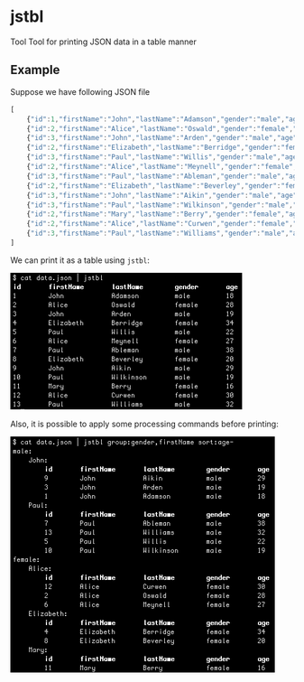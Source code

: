 # jstbl

Tool Tool for printing JSON data in a table manner

## Example

Suppose we have following JSON file

```js
[
    {"id":1,"firstName":"John","lastName":"Adamson","gender":"male","age":18},
    {"id":2,"firstName":"Alice","lastName":"Oswald","gender":"female","age":18},
    {"id":3,"firstName":"John","lastName":"Arden","gender":"male","age":18},
    {"id":2,"firstName":"Elizabeth","lastName":"Berridge","gender":"female","age":18},
    {"id":3,"firstName":"Paul","lastName":"Willis","gender":"male","age":18},
    {"id":2,"firstName":"Alice","lastName":"Meynell","gender":"female","age":18},
    {"id":3,"firstName":"Paul","lastName":"Ableman","gender":"male","age":18},
    {"id":2,"firstName":"Elizabeth","lastName":"Beverley","gender":"female","age":18},
    {"id":3,"firstName":"John","lastName":"Aikin","gender":"male","age":18},
    {"id":3,"firstName":"Paul","lastName":"Wilkinson","gender":"male","age":18},
    {"id":2,"firstName":"Mary","lastName":"Berry","gender":"female","age":18},
    {"id":2,"firstName":"Alice","lastName":"Curwen","gender":"female","age":18},
    {"id":3,"firstName":"Paul","lastName":"Williams","gender":"male","age":18}
]
```

We can print it as a table using `jstbl`:

![Simple displaying](misc/screen1.png)

Also, it is possible to apply some processing commands before printing:  

![Advanced displaying](misc/screen2.png)
